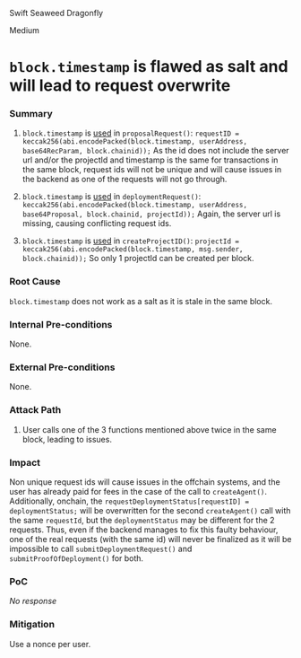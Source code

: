 Swift Seaweed Dragonfly

Medium

# `block.timestamp` is flawed as salt and will lead to request overwrite

### Summary

1. `block.timestamp` is [used](https://github.com/sherlock-audit/2025-03-crestal-network/blob/main/crestal-omni-contracts/src/BlueprintCore.sol#L216) in `proposalRequest()`:
`requestID = keccak256(abi.encodePacked(block.timestamp, userAddress, base64RecParam, block.chainid));`
As the id does not include the server url and/or the projectId and timestamp is the same for transactions in the same block, request ids will not be unique and will cause issues in the backend as one of the requests will not go through.

2. `block.timestamp` is [used](https://github.com/sherlock-audit/2025-03-crestal-network/blob/main/crestal-omni-contracts/src/BlueprintCore.sol#L297-L306) in `deploymentRequest()`:
`keccak256(abi.encodePacked(block.timestamp, userAddress, base64Proposal, block.chainid, projectId));`
Again, the server url is missing, causing conflicting request ids.

3. `block.timestamp` is [used](https://github.com/sherlock-audit/2025-03-crestal-network/blob/main/crestal-omni-contracts/src/BlueprintCore.sol#L193) in `createProjectID()`:
`projectId = keccak256(abi.encodePacked(block.timestamp, msg.sender, block.chainid));`
So only 1 projectId can be created per block. 

### Root Cause

`block.timestamp` does not work as a salt as it is stale in the same block.

### Internal Pre-conditions

None.

### External Pre-conditions

None.

### Attack Path

1. User calls one of the 3 functions mentioned above twice in the same block, leading to issues.

### Impact

Non unique request ids will cause issues in the offchain systems, and the user has already paid for fees in the case of the call to `createAgent()`. Additionally, onchain, the `requestDeploymentStatus[requestID] = deploymentStatus;` will be overwritten for the second `createAgent()` call with the same `requestId`, but the `deploymentStatus` may be different for the 2 requests. Thus, even if the backend manages to fix this faulty behaviour, one of the real requests (with the same id) will never be finalized as it will be impossible to call `submitDeploymentRequest()` and `submitProofOfDeployment()` for both.

### PoC

_No response_

### Mitigation

Use a nonce per user.